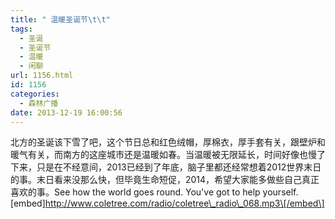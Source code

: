 ```yaml
---
title: " 温暖圣诞节\t\t"
tags:
  - 圣诞
  - 圣诞节
  - 温暖
  - 闲聊
url: 1156.html
id: 1156
categories:
  - 森林广播
date: 2013-12-19 16:00:56
---
```


北方的圣诞该下雪了吧，这个节日总和红色绒帽，厚棉衣，厚手套有关，跟壁炉和暖气有关，而南方的这座城市还是温暖如春。当温暖被无限延长，时间好像也慢了下来，只是在不经意间，2013已经到了年底，脑子里都还经常想着2012世界末日的事。末日看来没那么快，但毕竟生命短促，2014，希望大家能多做些自己真正喜欢的事。See how the world goes round. You've got to help yourself.   \[embed\]http://www.coletree.com/radio/coletree\_radio\_068.mp3\[/embed\]